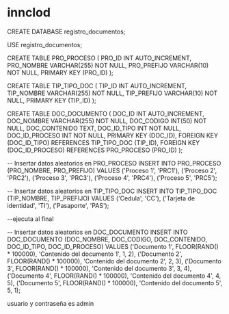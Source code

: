 # innclod

CREATE DATABASE registro_documentos;

USE registro_documentos;

CREATE TABLE PRO_PROCESO (
    PRO_ID INT AUTO_INCREMENT,
    PRO_NOMBRE VARCHAR(255) NOT NULL,
    PRO_PREFIJO VARCHAR(10) NOT NULL,
    PRIMARY KEY (PRO_ID)
);

CREATE TABLE TIP_TIPO_DOC (
    TIP_ID INT AUTO_INCREMENT,
    TIP_NOMBRE VARCHAR(255) NOT NULL,
    TIP_PREFIJO VARCHAR(10) NOT NULL,
    PRIMARY KEY (TIP_ID)
);

CREATE TABLE DOC_DOCUMENTO (
    DOC_ID INT AUTO_INCREMENT,
    DOC_NOMBRE VARCHAR(255) NOT NULL,
    DOC_CODIGO INT(50) NOT NULL,
    DOC_CONTENIDO TEXT,
    DOC_ID_TIPO INT NOT NULL,
    DOC_ID_PROCESO INT NOT NULL,
    PRIMARY KEY (DOC_ID),
    FOREIGN KEY (DOC_ID_TIPO) REFERENCES TIP_TIPO_DOC (TIP_ID),
    FOREIGN KEY (DOC_ID_PROCESO) REFERENCES PRO_PROCESO (PRO_ID)
);

-- Insertar datos aleatorios en PRO_PROCESO
INSERT INTO PRO_PROCESO (PRO_NOMBRE, PRO_PREFIJO)
VALUES 
('Proceso 1', 'PRC1'),
('Proceso 2', 'PRC2'),
('Proceso 3', 'PRC3'),
('Proceso 4', 'PRC4'),
('Proceso 5', 'PRC5');

-- Insertar datos aleatorios en TIP_TIPO_DOC
INSERT INTO TIP_TIPO_DOC (TIP_NOMBRE, TIP_PREFIJO)
VALUES 
('Cedula', 'CC'),
('Tarjeta de identidad', 'TI'),
('Pasaporte', 'PAS');


--ejecuta al final

-- Insertar datos aleatorios en DOC_DOCUMENTO
INSERT INTO DOC_DOCUMENTO (DOC_NOMBRE, DOC_CODIGO, DOC_CONTENIDO, DOC_ID_TIPO, DOC_ID_PROCESO)
VALUES 
('Documento 1', FLOOR(RAND() * 100000), 'Contenido del documento 1', 1, 2),
('Documento 2', FLOOR(RAND() * 100000), 'Contenido del documento 2', 2, 3),
('Documento 3', FLOOR(RAND() * 100000), 'Contenido del documento 3', 3, 4),
('Documento 4', FLOOR(RAND() * 100000), 'Contenido del documento 4', 4, 5),
('Documento 5', FLOOR(RAND() * 100000), 'Contenido del documento 5', 5, 1);


usuario y contraseña es admin